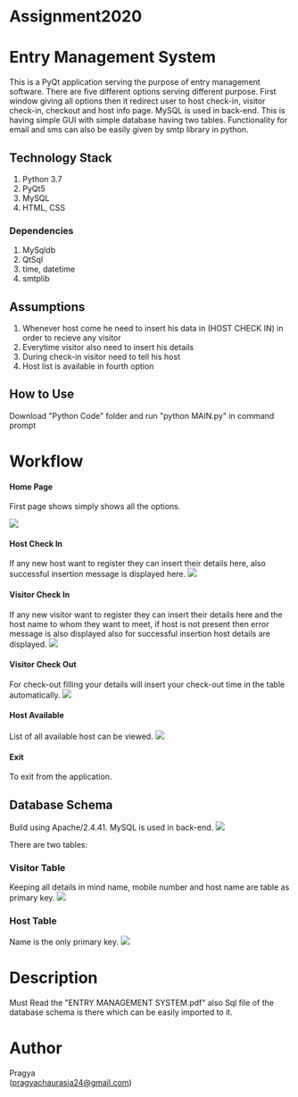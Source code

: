# Assignment2020
# Entry Management System
This is a PyQt application serving the purpose of entry management software. There are five different options serving different purpose. First window giving all options then it redirect user to host check-in, visitor check-in, checkout and host info page. MySQL is used in back-end. This is having simple GUI with simple database having two tables. Functionality for email and sms can also be easily given by smtp library in python.




## Technology Stack

 1.  Python 3.7
 2.  PyQt5
 3.  MySQL
 4.  HTML, CSS

### Dependencies

1. MySqldb
2. QtSql
3.  time, datetime
4.  smtplib

## Assumptions
1.  Whenever host come he need to insert his data in (HOST CHECK IN) in order to recieve any visitor
2.  Everytime visitor also need to insert his details
3.  During check-in visitor need to tell his host
4.  Host list is available in fourth option


## How to Use
Download "Python Code" folder and run "python MAIN.py" in command prompt


# Workflow

#### Home Page
First page shows simply shows all the options.

![](https://github.com/Pragya007/Assignment2020/blob/master/Screenshots/main.png)

#### Host Check In
If any new host want to register they can insert their details here, also successful insertion message is displayed here.
![](https://github.com/Pragya007/Assignment2020/blob/master/Screenshots/HOST%20CHECKIN.png)

#### Visitor Check In
If any new visitor want to register they can insert their details here and the host name to whom they want to meet, if host is not present then error message is also displayed also for successful insertion host details are displayed.
![](https://github.com/Pragya007/Assignment2020/blob/master/Screenshots/checkin%20(2).png)

#### Visitor Check Out
For check-out filling your details will insert your check-out time in the table automatically.
![](https://github.com/Pragya007/Assignment2020/blob/master/Screenshots/checkout.png)

#### Host Available
List of all available host can be viewed.
![](https://github.com/Pragya007/Assignment2020/blob/master/Screenshots/list.PNG)

#### Exit
To exit from the application.

## Database Schema
Build using Apache/2.4.41.
MySQL is used in back-end.
![](https://github.com/Pragya007/Assignment2020/blob/master/Screenshots/table.png)

There are two tables:

### Visitor Table
Keeping all details in mind name, mobile number and host name are table as primary key.
![](https://github.com/Pragya007/Assignment2020/blob/master/Screenshots/visitor.png)

### Host Table
Name is the only primary key.
![](https://github.com/Pragya007/Assignment2020/blob/master/Screenshots/host.png)


# Description
Must Read the "ENTRY MANAGEMENT SYSTEM.pdf" also Sql file of the database schema is there which can be easily imported to it.

# Author
Pragya  
(pragyachaurasia24@gmail.com)
